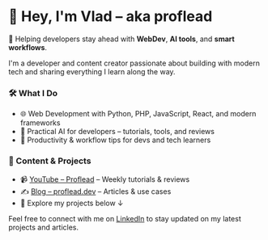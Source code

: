 # 👋 Hey, I'm Vlad – aka proflead

🚀 Helping developers stay ahead with **WebDev**, **AI tools**, and **smart workflows**.

I'm a developer and content creator passionate about building with modern tech and sharing everything I learn along the way.

### 🛠 What I Do
- 🌐 Web Development with Python, PHP, JavaScript, React, and modern frameworks
- 🤖 Practical AI for developers – tutorials, tools, and reviews
- 🧠 Productivity & workflow tips for devs and tech learners

### 🔗 Content & Projects
- 📹 [YouTube – Proflead](https://youtube.com/@proflead) – Weekly tutorials & reviews
- ✍️ [Blog – proflead.dev](https://proflead.dev) – Articles & use cases
- 🧰 Explore my projects below ↓



Feel free to connect with me on [LinkedIn](https://www.linkedin.com/in/proflead/) to stay updated on my latest projects and articles.
